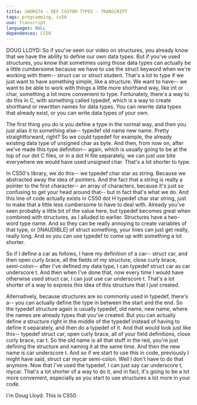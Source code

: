 ```yaml
---
title: SHORST4 - DEF CUSTOM TYPES - TRANSCRIPT
tags: programming, cs50
use: Transcript
languages: NULL
dependences: CS50
---
```


DOUG LLOYD: So if you've seen our video on structures, you already know that we have the ability to define our own data types. But if you've used structures, you know that sometimes using those data types can actually be a little cumbersome because we have to use the struct keyword when we're working with them-- struct car or struct student. That's a lot to type if we just want to have something simple, like a structure. We want to have-- we want to be able to work with things a little more shorthand way, like int or char, something a lot more convenient to type. Fortunately, there's a way to do this in C, with something called typedef, which is a way to create shorthand or rewritten names for data types. You can rewrite data types that already exist, or you can write data types of your own. 

The first thing you do is you define a type in the normal way, and then you just alias it to something else-- typedef old name new name. Pretty straightforward, right? So we could typedef for example, the already existing data type of unsigned char as byte. And then, from now on, after we've made this type definition-- again, which is usually going to be at the top of our dot C files, or in a dot H file separately, we can just use bite everywhere we would have used unsigned char. That's a lot shorter to type. 

In CS50's library, we do this-- we typedef char star as string. Because we abstracted away the idea of pointers. And the fact that a string is really a pointer to the first character-- an array of characters, because it's just so confusing to get your head around that-- but in fact that's what we do. And this line of code actually exists in CS50 dot H typedef char star string, just to make that a little less cumbersome to have to deal with. Already you've seen probably a little bit of the value here, but typedef becomes great when combined with structures, as I alluded to earlier. Structures have a two-word type name. And so they can be really annoying to create variables of that type, or [INAUDIBLE] of struct something, your lines can just get really, really long. And so you can use typedef to come up with something a lot shorter. 

So if I define a car as follows, I have my definition of a car-- struct car, and then open curly brace, all the fields of my structure, close curly brace, semi-colon-- after I've defined my data type, I can typedef struct car as car underscore t. And then when I've done that, now every time I would have otherwise used struct car, I can just use car underscore t. That's a lot shorter of a way to express this idea of this structure that I just created. 

Alternatively, because structures are so commonly used in typedef, there's a-- you can actually define the type in between the start and the end. So the typedef structure again is usually typedef, old name, new name, where the names are already types that you've created. But you can actually define a structure right in the middle of the typedef instead of having to define it separately, and then do a typedef of it. And that would look just like this-- typedef struct car, open curly brace, all of your field definitions, close curly brace, car t. So the old name is all that stuff in the red, you're just defining the structure and naming it at the same time. And then the new name is car underscore t. And so if we start to use this in code, previously I might have said, struct car mycar semi-colon. Well I don't have to do that anymore. Now that I've used the typedef, I can just say car underscore t, mycar. That's a lot shorter of a way to do it, and in fact, it's going to be a lot more convenient, especially as you start to use structures a lot more in your code. 

I'm Doug Lloyd. This is CS50. 